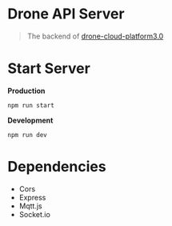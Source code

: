# Drone API Server
> The backend of [drone-cloud-platform3.0](https://github.com/waiting33118/drone-cloud-platform3.0)
# Start Server

**Production**
```
npm run start
```
**Development**
```
npm run dev
```
# Dependencies
- Cors
- Express
- Mqtt.js
- Socket.io